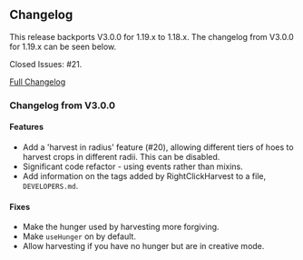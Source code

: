 ## Changelog

This release backports V3.0.0 for 1.19.x to 1.18.x. The changelog from V3.0.0 for 1.19.x can be seen below.

Closed Issues: #21.

[Full Changelog](https://github.com/JamCoreModding/RightClickHarvest/compare/2.2.1+1.18...2.3.0+1.18)

### Changelog from V3.0.0
#### Features
- Add a 'harvest in radius' feature (#20), allowing different tiers of hoes to harvest crops in different radii. This can be disabled.
- Significant code refactor - using events rather than mixins.
- Add information on the tags added by RightClickHarvest to a file, `DEVELOPERS.md`.

#### Fixes

- Make the hunger used by harvesting more forgiving.
- Make `useHunger` on by default.
- Allow harvesting if you have no hunger but are in creative mode.
